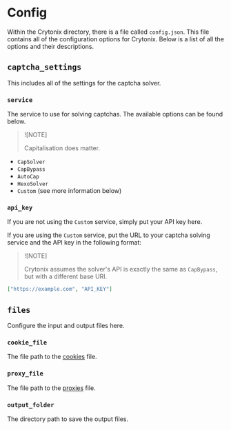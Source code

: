 # Config

Within the Crytonix directory, there is a file called `config.json`. This file contains all of the configuration options for Crytonix. Below is a list of all the options and their descriptions.

## `captcha_settings`

This includes all of the settings for the captcha solver.

### `service`

The service to use for solving captchas. The available options can be found below.

> ![NOTE]
>
> Capitalisation does matter.

- `CapSolver`
- `CapBypass`
- `AutoCap`
- `HexoSolver`
- `Custom` (see more information below)

### `api_key`

If you are not using the `Custom` service, simply put your API key here.

If you are using the `Custom` service, put the URL to your captcha solving service and the API key in the following format:

> ![NOTE]
>
> Crytonix assumes the solver's API is exactly the same as `CapBypass`, but with a different base URI. 

```json
["https://example.com", "API_KEY"]
```

## `files`

Configure the input and output files here.

### `cookie_file`

The file path to the [cookies](./cookies.md) file.

### `proxy_file`

The file path to the [proxies](./proxies.md) file.

### `output_folder`

The directory path to save the output files.